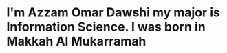 <h1> I'm Azzam Omar Dawshi my major is Information Science. I was born in Makkah Al Mukarramah</h1>

